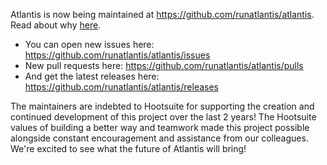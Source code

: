 Atlantis is now being maintained at https://github.com/runatlantis/atlantis. Read about why [here](https://medium.com/runatlantis/moving-atlantis-to-runatlantis-atlantis-on-github-4efc025bb05f).

* You can open new issues here: https://github.com/runatlantis/atlantis/issues
* New pull requests here: https://github.com/runatlantis/atlantis/pulls
* And get the latest releases here: https://github.com/runatlantis/atlantis/releases

The maintainers are indebted to Hootsuite for supporting the creation and continued development of this project over the last 2 years! The Hootsuite values of building a better way and teamwork made this project possible alongside constant encouragement and assistance from our colleagues. We're excited to see what the future of Atlantis will bring!
